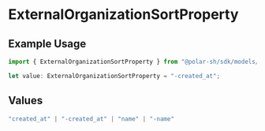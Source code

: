 # ExternalOrganizationSortProperty

## Example Usage

```typescript
import { ExternalOrganizationSortProperty } from "@polar-sh/sdk/models/components";

let value: ExternalOrganizationSortProperty = "-created_at";
```

## Values

```typescript
"created_at" | "-created_at" | "name" | "-name"
```